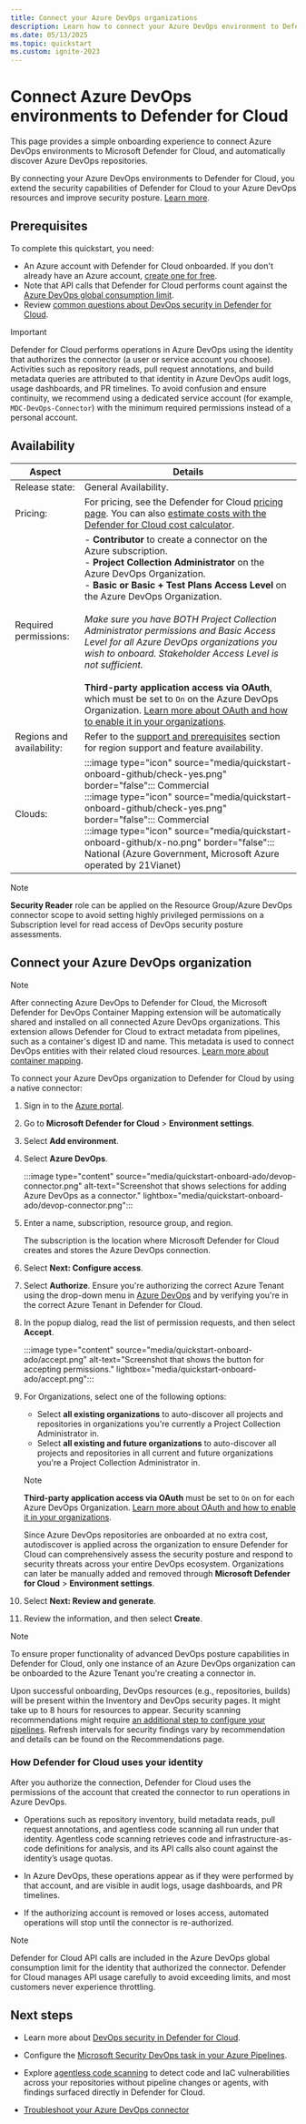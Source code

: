 ```yaml
---
title: Connect your Azure DevOps organizations
description: Learn how to connect your Azure DevOps environment to Defender for Cloud.
ms.date: 05/13/2025
ms.topic: quickstart
ms.custom: ignite-2023
---
```


# Connect Azure DevOps environments to Defender for Cloud

This page provides a simple onboarding experience to connect Azure DevOps environments to Microsoft Defender for Cloud, and automatically discover Azure DevOps repositories.

By connecting your Azure DevOps environments to Defender for Cloud, you extend the security capabilities of Defender for Cloud to your Azure DevOps resources and improve security posture. [Learn more](defender-for-devops-introduction.md).

## Prerequisites

To complete this quickstart, you need:

- An Azure account with Defender for Cloud onboarded. If you don't already have an Azure account, [create one for free](https://azure.microsoft.com/pricing/purchase-options/azure-account?cid=msft_learn).
- Note that API calls that Defender for Cloud performs count against the [Azure DevOps global consumption limit](/azure/devops/integrate/concepts/rate-limits). 
- Review [common questions about DevOps security in Defender for Cloud](faq-defender-for-devops.yml).

> [!IMPORTANT] 
> Defender for Cloud performs operations in Azure DevOps using the identity that authorizes the connector (a user or service account you choose). Activities such as repository reads, pull request annotations, and build metadata queries are attributed to that identity in Azure DevOps audit logs, usage dashboards, and PR timelines. To avoid confusion and ensure continuity, we recommend using a dedicated service account (for example, `MDC-DevOps-Connector`) with the minimum required permissions instead of a personal account.


## Availability

| Aspect | Details |
|--|--|
| Release state: | General Availability. |
| Pricing: | For pricing, see the Defender for Cloud [pricing page](https://azure.microsoft.com/pricing/details/defender-for-cloud/?v=17.23h#pricing). You can also [estimate costs with the Defender for Cloud cost calculator](cost-calculator.md). |
| Required permissions: | - **Contributor** to create a connector on the Azure subscription. <br> - **Project Collection Administrator** on the Azure DevOps Organization. <br> - **Basic or Basic + Test Plans Access Level** on the Azure DevOps Organization. <br><br> _Make sure you have BOTH Project Collection Administrator permissions and Basic Access Level for all Azure DevOps organizations you wish to onboard. Stakeholder Access Level is not sufficient._ <br><br> **Third-party application access via OAuth**, which must be set to `On` on the Azure DevOps Organization. [Learn more about OAuth and how to enable it in your organizations](/azure/devops/organizations/accounts/change-application-access-policies).|
| Regions and availability: | Refer to the [support and prerequisites](devops-support.md) section for region support and feature availability.  |
| Clouds: | :::image type="icon" source="media/quickstart-onboard-github/check-yes.png" border="false"::: Commercial <br> :::image type="icon" source="media/quickstart-onboard-github/check-yes.png" border="false"::: Commercial <br> :::image type="icon" source="media/quickstart-onboard-github/x-no.png" border="false"::: National (Azure Government, Microsoft Azure operated by 21Vianet) |

> [!NOTE]
> **Security Reader** role can be applied on the Resource Group/Azure DevOps connector scope to avoid setting highly privileged permissions on a Subscription level for read access of DevOps security posture assessments.

## Connect your Azure DevOps organization

> [!NOTE]
> After connecting Azure DevOps to Defender for Cloud, the Microsoft Defender for DevOps Container Mapping extension will be automatically shared and installed on all connected Azure DevOps organizations. This extension allows Defender for Cloud to extract metadata from pipelines, such as a container's digest ID and name. This metadata is used to connect DevOps entities with their related cloud resources. [Learn more about container mapping](container-image-mapping.md).

To connect your Azure DevOps organization to Defender for Cloud by using a native connector:

1. Sign in to the [Azure portal](https://portal.azure.com/).

1. Go to **Microsoft Defender for Cloud** > **Environment settings**.

1. Select **Add environment**.

1. Select **Azure DevOps**.

   :::image type="content" source="media/quickstart-onboard-ado/devop-connector.png" alt-text="Screenshot that shows selections for adding Azure DevOps as a connector." lightbox="media/quickstart-onboard-ado/devop-connector.png":::
   
1. Enter a name, subscription, resource group, and region.

    The subscription is the location where Microsoft Defender for Cloud creates and stores the Azure DevOps connection.
   
1. Select **Next: Configure access**.

1. Select **Authorize**. Ensure you're authorizing the correct Azure Tenant using the drop-down menu in [Azure DevOps](https://aex.dev.azure.com/me?mkt) and by verifying you're in the correct Azure Tenant in Defender for Cloud.

1. In the popup dialog, read the list of permission requests, and then select **Accept**.

   :::image type="content" source="media/quickstart-onboard-ado/accept.png" alt-text="Screenshot that shows the button for accepting permissions." lightbox="media/quickstart-onboard-ado/accept.png":::
   
1. For Organizations, select one of the following options:

   - Select **all existing organizations** to auto-discover all projects and repositories in organizations you're currently a Project Collection Administrator in.
   - Select **all existing and future organizations** to auto-discover all projects and repositories in all current and future organizations you're a Project Collection Administrator in.
      
   > [!NOTE]
   > **Third-party application access via OAuth** must be set to `On` on for each Azure DevOps Organization. [Learn more about OAuth and how to enable it in your organizations](/azure/devops/organizations/accounts/change-application-access-policies).
   
    Since Azure DevOps repositories are onboarded at no extra cost, autodiscover is applied across the organization to ensure Defender for Cloud can comprehensively assess the security posture and respond to security threats across your entire DevOps ecosystem. Organizations can later be manually added and removed through **Microsoft Defender for Cloud** > **Environment settings**.
   
1. Select **Next: Review and generate**.

1. Review the information, and then select **Create**.

> [!NOTE]
> To ensure proper functionality of advanced DevOps posture capabilities in Defender for Cloud, only one instance of an Azure DevOps organization can be onboarded to the Azure Tenant you're creating a connector in.

Upon successful onboarding, DevOps resources (e.g., repositories, builds) will be present within the Inventory and DevOps security pages. It might take up to 8 hours for resources to appear. Security scanning recommendations might require [an additional step to configure your pipelines](azure-devops-extension.yml). Refresh intervals for security findings vary by recommendation and details can be found on the Recommendations page.

### How Defender for Cloud uses your identity

After you authorize the connection, Defender for Cloud uses the permissions of the account that created the connector to run operations in Azure DevOps.

- Operations such as repository inventory, build metadata reads, pull request annotations, and agentless code scanning all run under that identity. Agentless code scanning retrieves code and infrastructure-as-code definitions for analysis, and its API calls also count against the identity’s usage quotas.

- In Azure DevOps, these operations appear as if they were performed by that account, and are visible in audit logs, usage dashboards, and PR timelines.

- If the authorizing account is removed or loses access, automated operations will stop until the connector is re-authorized.

> [!NOTE]
> Defender for Cloud API calls are included in the Azure DevOps global consumption limit for the identity that authorized the connector. Defender for Cloud manages API usage carefully to avoid exceeding limits, and most customers never experience throttling.

## Next steps

- Learn more about [DevOps security in Defender for Cloud](defender-for-devops-introduction.md).
- Configure the [Microsoft Security DevOps task in your Azure Pipelines](azure-devops-extension.yml).
- Explore [agentless code scanning](agentless-code-scanning.md) to detect code and IaC vulnerabilities across your repositories without pipeline changes or agents, with findings surfaced directly in Defender for Cloud.

- [Troubleshoot your Azure DevOps connector](troubleshooting-guide.md#troubleshoot-connector-problems-for-the-azure-devops-organization)
